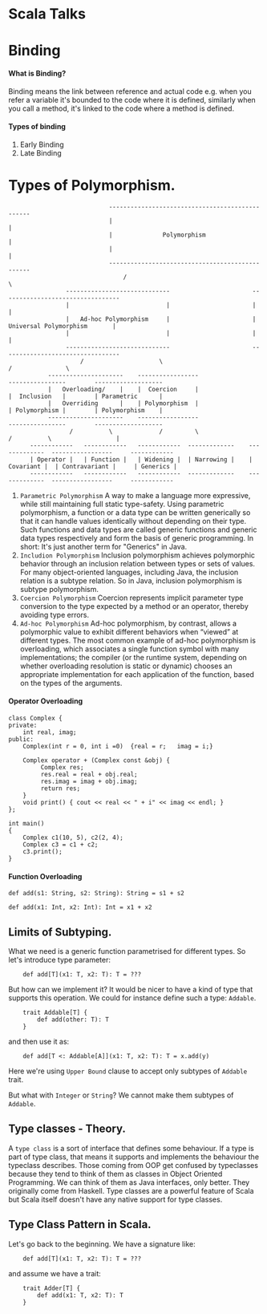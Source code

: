 # Scala Talks

# Binding
#### What is Binding?
Binding means the link between reference and actual code e.g. 
when you refer a variable it's bounded to the code where it is defined, 
similarly when you call a method, it's linked to the code where a method is defined.

#### Types of binding
1. Early Binding
2. Late Binding

# Types of Polymorphism.

                                ------------------------------------------------
                                |                                              |       
                                |              Polymorphism                    |
                                |                                              |
                                ------------------------------------------------ 
                                    /                                       \
                    -----------------------------                       ---------------------------------
                    |                           |                       |                               |
                    |   Ad-hoc Polymorphism     |                       |  Universal Polymorphism       |  
                    |                           |                       |                               |
                    -----------------------------                       ---------------------------------
                        /                     \                                       /               \
               ---------------------    -----------------                    ----------------        -------------------
               |   Overloading/    |    |  Coercion     |                    |  Inclusion   |        | Parametric      |
               |   Overriding      |    | Polymorphism  |                    | Polymorphism |        | Polymorphism    |
               ---------------------    -----------------                    ----------------        -------------------
                     /          \             /         \                       /          \                  |
          ------------   ------------   ------------  -------------    -------------  -----------------     ------------   
          | Operator |   | Function |   | Widening |  | Narrowing |    | Covariant |  | Contravariant |     | Generics |
          ------------   ------------   ------------  -------------    -------------  -----------------     ------------

1. `Parametric Polymorphism`
A way to make a language more expressive, while still maintaining full static type-safety. 
Using parametric polymorphism, a function or a data type can be written generically so that it can handle values identically without depending on their type. 
Such functions and data types are called generic functions and generic data types respectively and form the basis of generic programming.
In short: It's just another term for "Generics" in Java.
2. `Includion Polymorphism`
Inclusion polymorphism achieves polymorphic behavior through an inclusion relation between types or sets of values. 
For many object-oriented languages, including Java, the inclusion relation is a subtype relation. So in Java, inclusion polymorphism is subtype polymorphism.
3. `Coercion Polymorphism`
Coercion represents implicit parameter type conversion to the type expected by a method or an operator, thereby avoiding type errors.
4. `Ad-hoc Polymorphism`
Ad-hoc polymorphism, by contrast, allows a polymorphic value to exhibit different behaviors when “viewed” at different types. 
The most common example of ad-hoc polymorphism is overloading, which associates a single function symbol with many implementations; 
the compiler (or the runtime system, depending on whether overloading resolution is static or dynamic) chooses an appropriate implementation for each application of the function, based on the types of the arguments.
#### Operator Overloading
```
class Complex { 
private: 
    int real, imag; 
public: 
    Complex(int r = 0, int i =0)  {real = r;   imag = i;} 
       
    Complex operator + (Complex const &obj) { 
         Complex res; 
         res.real = real + obj.real; 
         res.imag = imag + obj.imag; 
         return res; 
    } 
    void print() { cout << real << " + i" << imag << endl; } 
}; 
  
int main() 
{ 
    Complex c1(10, 5), c2(2, 4); 
    Complex c3 = c1 + c2; 
    c3.print(); 
} 
```
#### Function Overloading
```
def add(s1: String, s2: String): String = s1 + s2

def add(x1: Int, x2: Int): Int = x1 + x2    
```

## Limits of Subtyping.

What we need is a generic function parametrised for different types. So let's introduce type parameter:

```
    def add[T](x1: T, x2: T): T = ???
```
But how can we implement it?
It would be nicer to have a kind of type that supports this operation. We could for instance define such a type: `Addable`.
```
    trait Addable[T] {
        def add(other: T): T
    }
```
and then use it as:
```
    def add[T <: Addable[A]](x1: T, x2: T): T = x.add(y) 
```
Here we're using `Upper Bound` clause to accept only subtypes of `Addable` trait.

But what with `Integer` or `String`? We cannot make them subtypes of `Addable`.

## Type classes - Theory.
A `type class` is a sort of interface that defines some behaviour. 
If a type is part of type class, that means it supports and implements the behaviour the typeclass describes.
Those coming from OOP get confused by typeclasses because they tend to think of them as classes in Object Oriented Programming.
We can think of them as Java interfaces, only better. They originally come from Haskell.
Type classes are a powerful feature of Scala but Scala itself doesn't have any native support for type classes.

## Type Class Pattern in Scala.

Let's go back to the beginning. We have a signature like: 
```
    def add[T](x1: T, x2: T): T = ???
```

and assume we have a trait:
```
    trait Adder[T] {
        def add(x1: T, x2: T): T  
    }
```